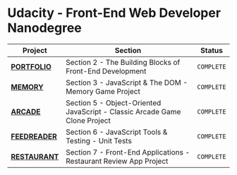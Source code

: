# Udacity - Front-End Web Developer Nanodegree

| Project | Section | Status
|---|---|---|
**[PORTFOLIO](Portfolio/README.md)** | Section 2 - The Building Blocks of Front-End Development  | ```COMPLETE```
**[MEMORY](Memory/README.md)** | Section 3 - JavaScript & The DOM - Memory Game Project  | ```COMPLETE```
**[ARCADE](Arcade/README.md)** | Section 5 - Object-Oriented JavaScript - Classic Arcade Game Clone Project  | ```COMPLETE```
**[FEEDREADER](FeedReader/README.md)** | Section 6 - JavaScript Tools & Testing - Unit Tests  | ```COMPLETE```
**[RESTAURANT](Restaurant/README.md)** | Section 7 - Front-End Applications - Restaurant Review App Project  | ```COMPLETE```

